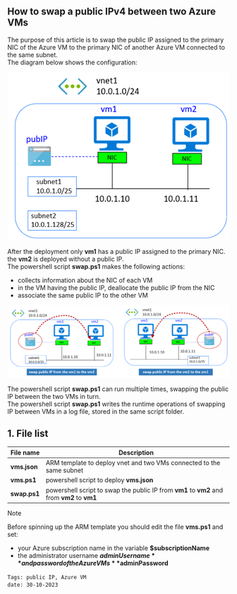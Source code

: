<properties
pageTitle= 'how to swap a public IPv4 between two Azure VMs'
description= "Moving public IPv4 between two Azure Virtual Machines"
documentationcenter: na
services="Azure VM"
documentationCenter="github"
authors="fabferri"
editor=""/>

<tags
   ms.service="configuration-Example-Azure"
   ms.devlang="na"
   ms.topic="article"
   ms.tgt_pltfrm="na"
   ms.workload="na"
   ms.date="29/10/2023"
   ms.author="fabferri" />

## How to swap a public IPv4 between two Azure VMs

The purpose of this article is to swap the public IP assigned to the primary NIC of the Azure VM to the primary NIC of another Azure VM connected to the same subnet. <br>
The diagram below shows the configuration:

[![1]][1]


After the deployment only **vm1** has a public IP assigned to the primary NIC. the **vm2** is deployed without a public IP.<br>
The powershell script **swap.ps1** makes the following actions: 
- collects information about the NIC of each VM
- in the VM having the public IP, deallocate the public IP from the NIC
- associate the same public IP to the other VM 



[![2]][2]


The powershell script **swap.ps1** can run multiple times, swapping the public IP between the two VMs in turn. <br>
The powershell script **swap.ps1** writes the runtime operations of swapping IP between VMs in a log file, stored in the same script folder.


## <a name="list of files"></a>1. File list

| File name          | Description                                                                             |
| ------------------ | --------------------------------------------------------------------------------------- |
| **vms.json**       | ARM template to deploy vnet and two VMs connected to the same subnet                    |
| **vms.ps1**        | powershell script to deploy **vms.json**                                                |
| **swap.ps1**       | powershell script to swap the public IP from **vm1** to **vm2** and from **vm2** to **vm1** |


> [!NOTE]
> Before spinning up the ARM template you should edit the file **vms.ps1** and set:
> * your Azure subscription name in the variable **$subscriptionName**
> * the administrator username **$adminUsername** and password of the Azure VMs **$adminPassword**
>
> 


`Tags: public IP, Azure VM` <br>
`date: 30-10-2023`

<!--Image References-->

[1]: ./media/network-diagram.png "network diagram"
[2]: ./media/swap-ip.png "swap public IP between Azure VMs"

<!--Link References-->

